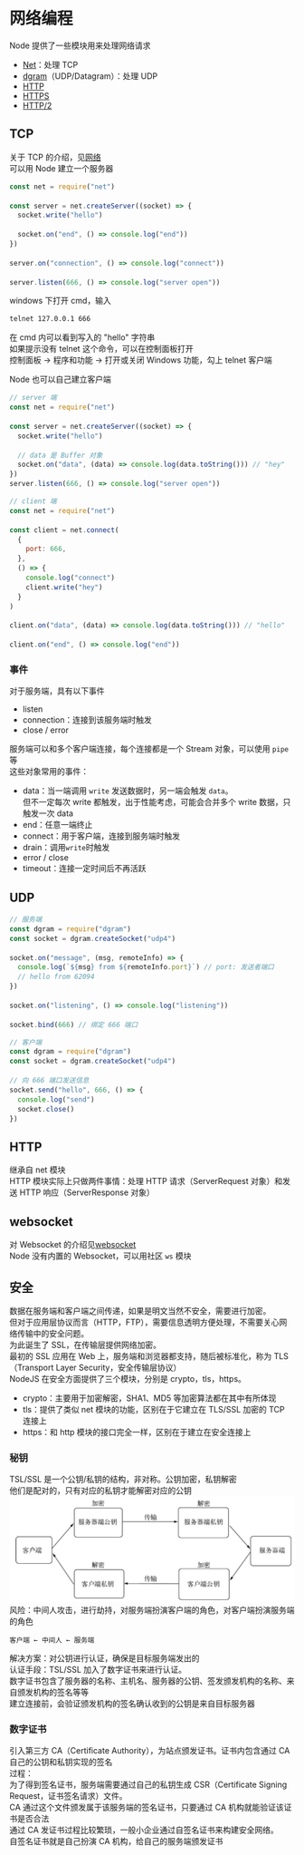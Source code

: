 # 网络编程

Node 提供了一些模块用来处理网络请求

- [Net](https://nodejs.org/docs/latest/api/net.html)：处理 TCP
- [dgram](https://nodejs.org/docs/latest/api/dgram.html)（UDP/Datagram）：处理 UDP
- [HTTP](https://nodejs.org/docs/latest/api/http.html)
- [HTTPS](https://nodejs.org/docs/latest/api/https.html)
- [HTTP/2](https://nodejs.org/docs/latest/api/http2.html)

## TCP

关于 TCP 的介绍，见[网络](../tcp/01_tcp.md)  
可以用 Node 建立一个服务器

```js
const net = require("net")

const server = net.createServer((socket) => {
  socket.write("hello")

  socket.on("end", () => console.log("end"))
})

server.on("connection", () => console.log("connect"))

server.listen(666, () => console.log("server open"))
```

windows 下打开 cmd，输入

```bash
telnet 127.0.0.1 666
```

在 cmd 内可以看到写入的 "hello" 字符串  
如果提示没有 telnet 这个命令，可以在控制面板打开  
控制面板 → 程序和功能 → 打开或关闭 Windows 功能，勾上 telnet 客户端

Node 也可以自己建立客户端

```js
// server 端
const net = require("net")

const server = net.createServer((socket) => {
  socket.write("hello")

  // data 是 Buffer 对象
  socket.on("data", (data) => console.log(data.toString())) // "hey"
})
server.listen(666, () => console.log("server open"))
```

```js
// client 端
const net = require("net")

const client = net.connect(
  {
    port: 666,
  },
  () => {
    console.log("connect")
    client.write("hey")
  }
)

client.on("data", (data) => console.log(data.toString())) // "hello"

client.on("end", () => console.log("end"))
```

### 事件

对于服务端，具有以下事件

- listen
- connection：连接到该服务端时触发
- close / error

服务端可以和多个客户端连接，每个连接都是一个 Stream 对象，可以使用 `pipe` 等  
这些对象常用的事件：

- data：当一端调用 `write` 发送数据时，另一端会触发 `data`。  
  但不一定每次 write 都触发，出于性能考虑，可能会合并多个 write 数据，只触发一次 data
- end：任意一端终止
- connect：用于客户端，连接到服务端时触发
- drain：调用`write`时触发
- error / close
- timeout：连接一定时间后不再活跃

## UDP

```js
// 服务端
const dgram = require("dgram")
const socket = dgram.createSocket("udp4")

socket.on("message", (msg, remoteInfo) => {
  console.log(`${msg} from ${remoteInfo.port}`) // port: 发送者端口
  // hello from 62094
})

socket.on("listening", () => console.log("listening"))

socket.bind(666) // 绑定 666 端口
```

```js
// 客户端
const dgram = require("dgram")
const socket = dgram.createSocket("udp4")

// 向 666 端口发送信息
socket.send("hello", 666, () => {
  console.log("send")
  socket.close()
})
```

## HTTP

继承自 net 模块  
HTTP 模块实际上只做两件事情：处理 HTTP 请求（ServerRequest 对象）和发送 HTTP 响应（ServerResponse 对象）

## websocket

对 Websocket 的介绍见[websocket](../network/09_websocket.md)  
Node 没有内置的 Websocket，可以用社区 `ws` 模块

## 安全

数据在服务端和客户端之间传递，如果是明文当然不安全，需要进行加密。  
但对于应用层协议而言（HTTP，FTP），需要信息透明方便处理，不需要关心网络传输中的安全问题。  
为此诞生了 SSL，在传输层提供网络加密。  
最初的 SSL 应用在 Web 上，服务端和浏览器都支持，随后被标准化，称为 TLS（Transport Layer Security，安全传输层协议）  
NodeJS 在安全方面提供了三个模块，分别是 crypto，tls，https。

- crypto：主要用于加密解密，SHA1、MD5 等加密算法都在其中有所体现
- tls：提供了类似 net 模块的功能，区别在于它建立在 TLS/SSL 加密的 TCP 连接上
- https：和 http 模块的接口完全一样，区别在于建立在安全连接上

### 秘钥

TSL/SSL 是一个公钥/私钥的结构，非对称。公钥加密，私钥解密  
他们是配对的，只有对应的私钥才能解密对应的公钥  
![加密解密过程图](../images/TSL_SSL_key.jpg)  
风险：中间人攻击，进行劫持，对服务端扮演客户端的角色，对客户端扮演服务端的角色

```
客户端 ← 中间人 ← 服务端
```

解决方案：对公钥进行认证，确保是目标服务端发出的  
认证手段：TSL/SSL 加入了数字证书来进行认证。  
数字证书包含了服务器的名称、主机名、服务器的公钥、签发颁发机构的名称、来自颁发机构的签名等等  
建立连接前，会验证颁发机构的签名确认收到的公钥是来自目标服务器

### 数字证书

引入第三方 CA（Certificate Authority），为站点颁发证书。证书内包含通过 CA 自己的公钥和私钥实现的签名  
过程：  
为了得到签名证书，服务端需要通过自己的私钥生成 CSR（Certificate Signing Request，证书签名请求）文件。  
CA 通过这个文件颁发属于该服务端的签名证书，只要通过 CA 机构就能验证该证书是否合法  
通过 CA 发证书过程比较繁琐，一般小企业通过自签名证书来构建安全网络。  
自签名证书就是自己扮演 CA 机构，给自己的服务端颁发证书
